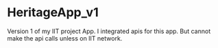 # HeritageApp_v1
Version 1 of my IIT project App. I integrated apis for this app. But cannot make the api calls unless on IIT network.
